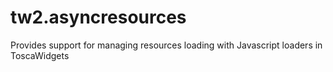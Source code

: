 tw2.asyncresources
==================

Provides support for managing resources loading with Javascript loaders in ToscaWidgets
